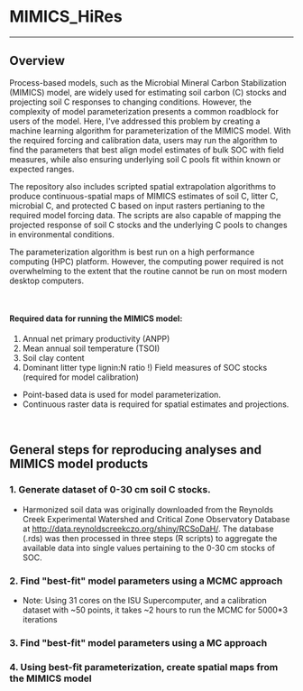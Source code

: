 # MIMICS_HiRes

---



## Overview
Process-based models, such as the Microbial Mineral Carbon Stabilization (MIMICS) model, are widely used for estimating soil carbon (C) stocks and projecting soil C responses to changing conditions. However, the complexity of model parameterization presents a common roadblock for users of the model. Here, I've addressed this problem by creating a machine learning algorithm for parameterization of the MIMICS model. With the required forcing and calibration data, users may run the algorithm to find the parameters that best align model estimates of bulk SOC with field measures, while also ensuring underlying soil C pools fit within known or expected ranges. 

The repository also includes scripted spatial extrapolation algorithms to produce continuous-spatial maps of MIMICS estimates of soil C, litter C, microbial C, and protected C based on input rasters pertianing to the required model forcing data. The scripts are also capable of mapping the projected response of soil C stocks and the underlying C pools to changes in environmental conditions.  

The parameterization algorithm is best run on a high performance computing (HPC) platform. However, the computing power required is not overwhelming to the extent that the routine cannot be run on most modern desktop computers.

</br>

#### Required data for running the MIMICS model:
1) Annual net primary productivity (ANPP)
2) Mean annual soil temperature (TSOI)
3) Soil clay content
4) Dominant litter type lignin:N ratio
!) Field measures of SOC stocks (required for model calibration)

* Point-based data is used for model parameterization. 
* Continuous raster data is required for spatial estimates and projections.

</br>

## General steps for reproducing analyses and MIMICS model products

### 1. Generate dataset of 0-30 cm soil C stocks.

  * Harmonized soil data was originally downloaded from the Reynolds Creek Experimental Watershed and Critical Zone Observatory Database at http://data.reynoldscreekczo.org/shiny/RCSoDaH/. The database (.rds) was then processed in three steps (R scripts) to aggregate the available data into single values pertaining to the 0-30 cm stocks of SOC.

### 2. Find "best-fit" model parameters using a MCMC approach

 * Note: Using 31 cores on the ISU Supercomputer, and a calibration dataset with ~50 points, it takes ~2 hours to run the MCMC for 5000*3 iterations

### 3. Find "best-fit" model parameters using a MC approach

### 4. Using best-fit parameterization, create spatial maps from the MIMICS model 

   
